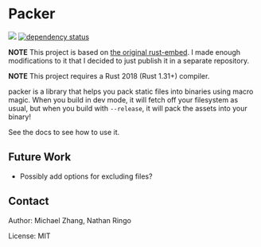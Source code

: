 Packer
======

[![](https://api.travis-ci.org/iptq/packer.svg?branch=master)](https://travis-ci.org/iptq/packer) [![dependency status](https://deps.rs/repo/github/iptq/packer/status.svg)](https://deps.rs/repo/github/iptq/packer)

**NOTE** This project is based on [the original rust-embed](https://github.com/pyros2097/rust-embed). I made enough modifications to it that I decided to just publish it in a separate repository.

**NOTE** This project requires a Rust 2018 (Rust 1.31+) compiler.

packer is a library that helps you pack static files into binaries using macro magic. When you build in dev mode, it will fetch off your filesystem as usual, but when you build with `--release`, it will pack the assets into your binary!

See the docs to see how to use it.

Future Work
-----------

- Possibly add options for excluding files?

Contact
-------

Author: Michael Zhang, Nathan Ringo

License: MIT
